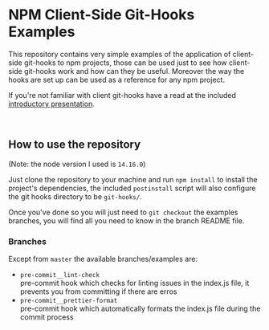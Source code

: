 # NPM Client-Side Git-Hooks Examples

This repository contains very simple examples of the application of client-side git-hooks to npm projects,
those can be used just to see how client-side git-hooks work and how can they be useful.
Moreover the way the hooks are set up can be used as a reference for any npm project.

If you're not familiar with client git-hooks have a read at the included [introductory presentation](./presentation/presentation.pdf).

\
&NewLine;

## How to use the repository

(Note: the node version I used is `14.16.0`)

Just clone the repository to your machine and run `npm install` to install the project's dependencies, the included `postinstall` script will also configure the git hooks directory to be `git-hooks/`.

Once you've done so you will just need to `git checkout` the examples branches, you will find all you need to know in the branch README file.

### Branches

Except from `master` the available branches/examples are:
 - `pre-commit__lint-check`\
    pre-commit hook which checks for linting issues in the index.js file, it prevents you from committing if there
    are erros
 - `pre-commit__prettier-format`\
    pre-commit hook which automatically formats the index.js file during the commit process